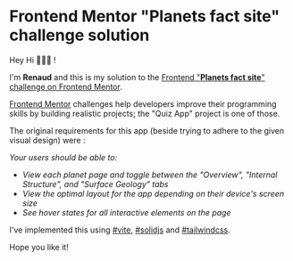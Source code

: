 # Frontend Mentor "Planets fact site" challenge solution

Hey Hi 🙋🏻‍♂️ !

I'm **Renaud** and this is my solution to the [Frontend "**Planets fact site**" challenge on Frontend Mentor](https://www.frontendmentor.io/challenges/planets-fact-site-gazqN8w_f).

[Frontend Mentor](https://www.frontendmentor.io/) challenges help developers improve their programming skills by building realistic projects; the "Quiz App" project is one of those.

The original requirements for this app (beside trying to adhere to the given visual design) were :

_Your users should be able to:_

- _View each planet page and toggle between the "Overview", "Internal Structure", and "Surface Geology" tabs_
- _View the optimal layout for the app depending on their device's screen size_
- _See hover states for all interactive elements on the page_


I've implemented this using [#vite](https://vitejs.dev/), [#solidjs](https://www.solidjs.com/) and [#tailwindcss](https://tailwindcss.com/).

Hope you like it!

